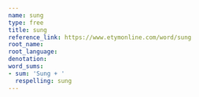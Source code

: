 ```yaml
---
name: sung
type: free
title: sung
reference_link: https://www.etymonline.com/word/sung
root_name: 
root_language: 
denotation: 
word_sums:
- sum: 'Sung + '
  respelling: sung
---
```

